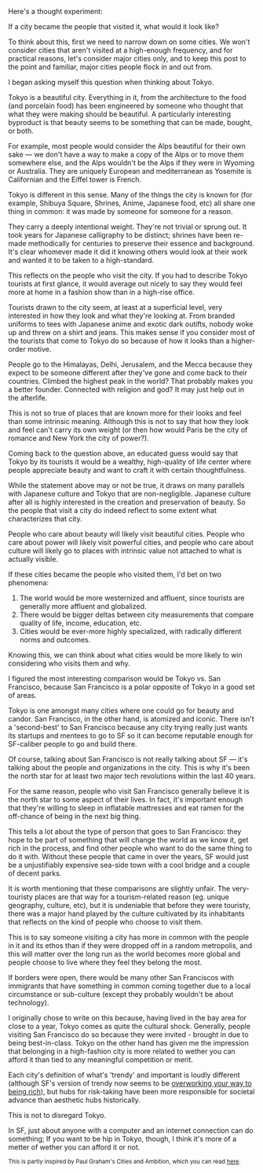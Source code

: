Here's a thought experiment: 

If a city became the people that visited it, what would it look like? 

To think about this, first we need to narrow down on some cities. We won't consider cities that aren't visited at a high-enough frequency, and for practical reasons, let's consider major cities only, and to keep this post to the point and familiar, major cities people flock in and out from. 

I began asking myself this question when thinking about Tokyo.

Tokyo is a beautiful city. Everything in it, from the architecture to the food (and porcelain food) has been engineered by someone who thought that what they were making should be beautiful. A particularly interesting byproduct is that beauty seems to be something that can be made, bought, or both. 

For example, most people would consider the Alps beautiful for their own sake — we don't have a way to make a copy of the Alps or to move them somewhere else, and the Alps wouldn't be the Alps if they were in Wyoming or Australia. They are uniquely European and mediterranean as Yosemite is Californian and the Eiffel tower is French. 

Tokyo is different in this sense. Many of the things the city is known for (for example, Shibuya Square, Shrines, Anime, Japanese food, etc) all share one thing in common: it was made by someone for someone for a reason. 

They carry a deeply intentional weight. They're not trivial or sprung out. It took years for Japanese calligraphy to be distinct; shrines have been re-made methodically for centuries to preserve their essence and background. It's clear whomever made it did it knowing others would look at their work and wanted it to be taken to a high-standard. 

This reflects on the people who visit the city. If you had to describe Tokyo tourists at first glance, it would average out nicely to say they would feel more at home in a fashion show than in a high-rise office. 

Tourists drawn to the city seem, at least at a superficial level, very interested in how they look and what they're looking at. From branded uniforms to tees with Japanese anime and exotic dark outifts, nobody woke up and threw on a shirt and jeans. This makes sense if you consider most of the tourists that come to Tokyo do so because of how it looks than a higher-order motive.

People go to the Himalayas, Delhi, Jerusalem, and the Mecca because they expect to be someone different after they've gone and come back to their countries. Climbed the highest peak in the world? That probably makes you a better founder. Connected with religion and god? It may just help out in the afterlife. 

This is not so true of places that are known more for their looks and feel than some intrinsic meaning. Although this is not to say that how they look and feel can't carry its own weight (or then how would Paris be the city of romance and New York the city of power?).

Coming back to the question above, an educated guess would say that Tokyo by its tourists it would be a wealthy, high-quality of life center where people appreciate beauty and want to craft it with certain thoughtfulness. 

While the statement above may or not be true, it draws on many parallels with Japanese culture and Tokyo that are non-negligible. Japanese culture after all is highly interested in the creation and preservation of beauty. So the people that visit a city do indeed reflect to some extent what characterizes that city. 

People who care about beauty will likely visit beautiful cities. People who care about power will likely visit powerful cities, and people who care about culture will likely go to places with intrinsic value not attached to what is actually visible. 

If these cities became the people who visited them, I'd bet on two phenomena:

1. The world would be more westernized and affluent, since tourists are generally more affluent and globalized. 
2. There would be bigger deltas between city measurements that compare quality of life, income, education, etc.
3. Cities would be ever-more highly specialized, with radically different norms and outcomes.

Knowing this, we can think about what cities would be more likely to win considering who visits them and why. 

I figured the most interesting comparison would be Tokyo vs. San Francisco, because San Francisco is a polar opposite of Tokyo in a good set of areas. 

Tokyo is one amongst many cities where one could go for beauty and candor. San Francisco, in the other hand, is atomized and iconic. There isn't a 'second-best' to San Francisco because any city trying really just wants its startups and mentees to go to SF so it can become reputable enough for SF-caliber people to go and build there. 

Of course, talking about San Francisco is not really talking about SF — it's talking about the people and organizations in the city. This is why it's been the north star for at least two major tech revolutions within the last 40 years. 

For the same reason, people who visit San Francisco generally believe it is the north star to some aspect of their lives. In fact, it's important enough that they're willing to sleep in inflatable mattresses and eat ramen for the off-chance of being in the next big thing.

This tells a lot about the type of person that goes to San Francisco: they hope to be part of something that will change the world as we know it, get rich in the process, and find other people who want to do the same thing to do it with. Without these people that came in over the years, SF would just be a unjustifiably expensive sea-side town with a cool bridge and a couple of decent parks. 

It is worth mentioning that these comparisons are slightly unfair. The very-touristy places are that way for a tourism-related reason (eg. unique geography, culture, etc), but it is undeniable that before they were touristy, there was a major hand played by the culture cultivated by its inhabitants that reflects on the kind of people who choose to visit them.

This is to say someone visiting a city has more in common with the people in it and its ethos than if they were dropped off in a random metropolis, and this will matter over the long run as the world becomes more global and people choose to live where they feel they belong the most. 

If borders were open, there would be many other San Franciscos with immigrants that have something in common coming together due to a local circumstance or sub-culture (except they probably wouldn't be about technology). 

I originally chose to write on this because, having lived in the bay area for close to a year, Tokyo comes as quite the cultural shock. Generally, people visiting San Francisco do so because they were invited - brought in due to being best-in-class. Tokyo on the other hand has given me the impression that belonging in a high-fashion city is more related to wether you can afford it than  tied to any meaningful competition or merit.

Each city's definition of what's 'trendy' and important is loudly different (although SF's version of trendy now seems to be [overworking your way to being rich](https://www.wsj.com/business/entrepreneurship/artificial-intelligence-startup-founders-bc730406?mod=Searchresults&pos=3&page=1)), but hubs for risk-taking have been more responsible for societal advance than aesthetic hubs historically.

This is not to disregard Tokyo. 





In SF, just about anyone with a computer and an internet connection can do something; If you want to be hip in Tokyo, though, I think it's more of a metter of wether you can afford it or not. 

<small>This is partly inspired by Paul Graham's Cities and Ambition, which you can read [here](https://www.paulgraham.com/cities.html).</small>
